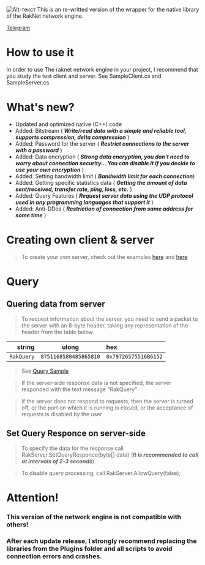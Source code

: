 ![Alt-текст](https://raw.githubusercontent.com/ep1s0de3/RakNet_Networking/main/raknet.jpg "Ох ебать!")
This is an re-writted version of the wrapper for the native library of the RakNet network engine.

[Telegram](https://t.me/uraknet)

# How to use it
In order to use The raknet network engine in your project, I recommend that you study the test client and server.
See SampleClient.cs and SampleServer.cs

# What's new?
- Updated and optimized native (C++) code
- Added: Bitstream ( ***Write/read data with a simple and reliable tool, supports compression, delta compression*** )
- Added: Password for the server ( ***Restrict connections to the server with a password*** )
- Added: Data encryption ( ***Strong data encryption, you don't need to worry about connection security... You can disable it if you decide to use your own encryption*** )
- Added: Setting bandwidth limit ( ***Bandwidth limit for each connection***)
- Added: Getting specific statistics data ( ***Getting the amount of data sent/received, transfer rate, ping, loss, etc.*** )
- Added: Query Features ( ***Request server data using the UDP protocol used in any programming languages that support it*** )
- Added: Anti-DDos ( ***Restriction of connection from same address for some time*** )

# Creating own client & server
> To create your own server, check out the examples [here](https://github.com/ep1s0de3/RakNet_Networking/blob/main/Assets/RakNet/Samples/SampleClient.cs) and [here](https://github.com/ep1s0de3/RakNet_Networking/blob/main/Assets/RakNet/Samples/SampleServer.cs)

# Query
## Quering data from server
>To request information about the server, you need to send a packet to the server with an 8-byte header, taking any representation of the header from the table below

| string | ulong | hex |
|----:|:----:|:----------|
| `RakQuery` | `8751168580485865810` | `0x79726575516B6152` |

>See [Query Sample](https://github.com/ep1s0de3/RakNet_Networking/blob/main/Assets/RakNet/Samples/RakQuerySample.cs)

>If the server-side response data is not specified, the server responded with the text message "RakQuery"

>If the server does not respond to requests, then the server is turned off, or the port on which it is running is closed, or the acceptance of requests is disabled by the user

## Set Query Responce on server-side
> To specify the data for the response call RakServer.SetQueryResponce(byte[] data) (***It is recommended to call at intervals of 2-3 seconds***)

> To disable query processing, call RakServer.AllowQuery(false);

# Attention!
### This version of the network engine is not compatible with others!
### After each update release, I strongly recommend replacing the libraries from the Plugins folder and all scripts to avoid connection errors and crashes.
